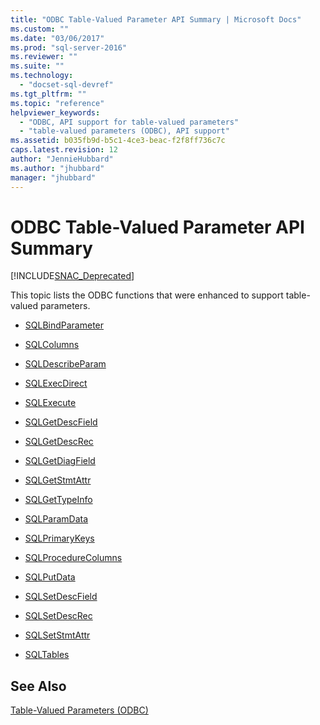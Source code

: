 ```yaml
---
title: "ODBC Table-Valued Parameter API Summary | Microsoft Docs"
ms.custom: ""
ms.date: "03/06/2017"
ms.prod: "sql-server-2016"
ms.reviewer: ""
ms.suite: ""
ms.technology: 
  - "docset-sql-devref"
ms.tgt_pltfrm: ""
ms.topic: "reference"
helpviewer_keywords: 
  - "ODBC, API support for table-valued parameters"
  - "table-valued parameters (ODBC), API support"
ms.assetid: b035fb9d-b5c1-4ce3-beac-f2f8ff736c7c
caps.latest.revision: 12
author: "JennieHubbard"
ms.author: "jhubbard"
manager: "jhubbard"
---
```

# ODBC Table-Valued Parameter API Summary
[!INCLUDE[SNAC_Deprecated](../../includes/snac-deprecated.md)]

  This topic lists the ODBC functions that were enhanced to support table-valued parameters.  
  
-   [SQLBindParameter](../../relational-databases/extended-stored-procedures-reference/sqlbindparameter.md)  
  
-   [SQLColumns](../../relational-databases/extended-stored-procedures-reference/sqlcolumns.md)  
  
-   [SQLDescribeParam](../../relational-databases/extended-stored-procedures-reference/sqldescribeparam.md)  
  
-   [SQLExecDirect](../../relational-databases/extended-stored-procedures-reference/sqlexecdirect.md)  
  
-   [SQLExecute](../../relational-databases/extended-stored-procedures-reference/sqlexecute.md)  
  
-   [SQLGetDescField](../../relational-databases/extended-stored-procedures-reference/sqlgetdescfield.md)  
  
-   [SQLGetDescRec](../../relational-databases/extended-stored-procedures-reference/sqlgetdescrec.md)  
  
-   [SQLGetDiagField](../../relational-databases/extended-stored-procedures-reference/sqlgetdiagfield.md)  
  
-   [SQLGetStmtAttr](../../relational-databases/extended-stored-procedures-reference/sqlgetstmtattr.md)  
  
-   [SQLGetTypeInfo](../../relational-databases/extended-stored-procedures-reference/sqlgettypeinfo.md)  
  
-   [SQLParamData](../../relational-databases/extended-stored-procedures-reference/sqlparamdata.md)  
  
-   [SQLPrimaryKeys](../../relational-databases/extended-stored-procedures-reference/sqlprimarykeys.md)  
  
-   [SQLProcedureColumns](../../relational-databases/extended-stored-procedures-reference/sqlprocedurecolumns.md)  
  
-   [SQLPutData](../../relational-databases/extended-stored-procedures-reference/sqlputdata.md)  
  
-   [SQLSetDescField](../../relational-databases/extended-stored-procedures-reference/sqlsetdescfield.md)  
  
-   [SQLSetDescRec](../../relational-databases/extended-stored-procedures-reference/sqlsetdescrec.md)  
  
-   [SQLSetStmtAttr](../../relational-databases/extended-stored-procedures-reference/sqlsetstmtattr.md)  
  
-   [SQLTables](../../relational-databases/extended-stored-procedures-reference/sqltables.md)  
  
## See Also  
 [Table-Valued Parameters &#40;ODBC&#41;](../../relational-databases/native-client-odbc-table-valued-parameters/table-valued-parameters-odbc.md)  
  
  